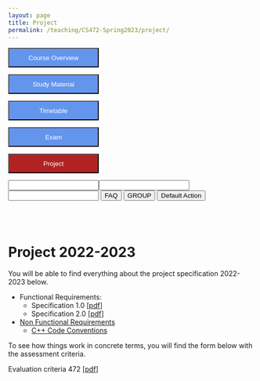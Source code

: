 ```yaml
---
layout: page
title: Project
permalink: /teaching/CS472-Spring2023/project/
---
```

<div class="main-component">
<form action="/teaching/CS472-Spring2023/">
    <input type="submit" style="background-color:cornflowerblue;color:white;width:185px;
height:40px;" value="Course Overview" />
</form>
<form action="/teaching/CS472-Spring2023/study_material/">
    <input type="submit" style="background-color:cornflowerblue;color:white;width:185px;
height:40px;" value="Study Material" />
</form>
<form action="/teaching/CS472-Spring2023/Timetable/">
    <input type="submit" style="background-color:cornflowerblue;color:white;width:185px;
height:40px;" value="Timetable" />
</form>
<form action="/teaching/CS472-Spring2023/Exam/">
    <input type="submit" style="background-color:cornflowerblue;color:white;width:185px;
height:40px;" value="Exam" />
</form>
<form action="/teaching/CS472-Spring2023/project/project.md">
    <input type="submit" style="background-color:firebrick;color:white;width:185px;
height:40px;" value="Project" />
</form>
</div>

<form method="POST">
<input type="submit" formaction="/teaching/CS472-Spring2023/project/project.md" style="visibility: hidden; display: none;">
<!-- all your inputs -->
<input><input><input>
<!-- all your inputs -->
<button formaction="/teaching/CS472-Spring2023/project/FAQ/">FAQ</button>
<button formaction="/teaching/CS472-Spring2023/project/Group/">GROUP</button>
<input type="submit" value="Default Action">
</form>

<!--div class="main-component">
    <input type="text" name="main-property1" style="background-color:cornflowerblue;color:white;width:145px;
height:30px;" form="main-form" />
    <input type="text" name="main-property2" style="background-color:cornflowerblue;color:white;width:145px;
height:30px;" form="main-form" />

    <div class="sub-component">
        <input type="text" name="sub-property1" form="sub-form" />
        <input type="text" name="sub-property2" form="sub-form" />
        <input type="submit" name="sub-save" value="FAQ" form="sub-form" />
    </div>
    <div class="sub-component">
        <input type="text" name="sub-property1" form="sub-form" />
        <input type="text" name="sub-property2" form="sub-form" />
        <input type="submit" name="Group" value="Group" form="sub-form" />
    </div>

    <input type="submit" name="Project" value="Project" form="main-form" />
</div-->

<br/>
<br/>

Project 2022-2023
=========
You will be able to find everything about the project specification 2022-2023 below.
* Functional Requirements:
  * Specification 1.0 [[pdf]()]
  * Specification 2.0 [[pdf]()]
* [Non Functional Requirements](/teaching/CS472-Spring2023/project/nfr/)
  * [C++ Code Conventions](/teaching/CS472-Spring2023/study_material/material/CMakeLists.txt)

To see how things work in concrete terms, you will find the form below with the assessment criteria.

Evaluation criteria 472 [[pdf]()]

